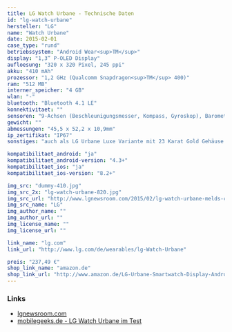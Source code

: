 ```yaml
---
title: LG Watch Urbane - Technische Daten
id: "lg-watch-urbane"
hersteller: "LG"
name: "Watch Urbane"
date: 2015-02-01
case_type: "rund"
betriebssystem: "Android Wear<sup>TM</sup>"
display: "1,3” P-OLED Display"
aufloesung: "320 x 320 Pixel, 245 ppi"
akku: "410 mAh"
prozessor: "1,2 GHz (Qualcomm Snapdragon<sup>TM</sup> 400)"
ram: "512 MB"
interner_speicher: "4 GB"
wlan: "-"
bluetooth: "Bluetooth 4.1 LE"
konnektivitaet: ""
sensoren: "9-Achsen (Beschleunigungsmesser, Kompass, Gyroskop), Barometer, Optischer Pulsmesser (PPG)"
gewicht: ""
abmessungen: "45,5 x 52,2 x 10,9mm"
ip_zertifikat: "IP67"
sonstiges: "auch als LG Urbane Luxe Variante mit 23 Karat Gold Gehäuse erhältlich"

kompatibilitaet_android: "ja"
kompatibilitaet_android-version: "4.3+"
kompatibilitaet_ios: "ja"
kompatibilitaet_ios-version: "8.2+"

img_src: "dummy-410.jpg"
img_src_2x: "lg-watch-urbane-820.jpg"
img_src_url: "http://www.lgnewsroom.com/2015/02/lg-watch-urbane-melds-classic-look-with-enhanced-features/"
img_src_name: "LG"
img_author_name: ""
img_author_url: ""
img_license_name: ""
img_license_url: ""

link_name: "lg.com"
link_url: "http://www.lg.com/de/wearables/lg-Watch-Urbane"

preis: "237,49 €"
shop_link_name: "amazon.de"
shop_link_url: "http://www.amazon.de/LG-Urbane-Smartwatch-Display-Android/dp/B00VRV1DAC"
---
```


### Links
* [lgnewsroom.com](http://www.lgnewsroom.com/2015/02/lg-watch-urbane-melds-classic-look-with-enhanced-features/)
* [mobilegeeks.de - LG Watch Urbane im Test](http://www.mobilegeeks.de/test/lg-watch-urbane/)
